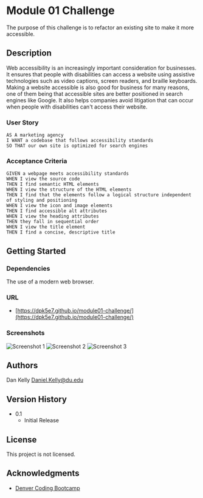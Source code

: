 # Module 01 Challenge

The purpose of this challenge is to refactor an existing site to make it more accessible.

## Description

Web accessibility is an increasingly important consideration for businesses. It ensures that people with disabilities can access a website using assistive technologies such as video captions, screen readers, and braille keyboards. Making a website accessible is also good for business for many reasons, one of them being that accessible sites are better positioned in search engines like Google. It also helps companies avoid litigation that can occur when people with disabilities can't access their website.

### User Story

```
AS A marketing agency
I WANT a codebase that follows accessibility standards
SO THAT our own site is optimized for search engines
```

### Acceptance Criteria

```
GIVEN a webpage meets accessibility standards
WHEN I view the source code
THEN I find semantic HTML elements
WHEN I view the structure of the HTML elements
THEN I find that the elements follow a logical structure independent of styling and positioning
WHEN I view the icon and image elements
THEN I find accessible alt attributes
WHEN I view the heading attributes
THEN they fall in sequential order
WHEN I view the title element
THEN I find a concise, descriptive title
```

## Getting Started

### Dependencies

The use of a modern web browser.

### URL

* [https://dpk5e7.github.io/module01-challenge/](https://dpk5e7.github.io/module01-challenge/)

### Screenshots

![Screenshot 1](https://dpk5e7.github.io/module01-challenge/assets/Screenshots/screenshot1.jpg)
![Screenshot 2](https://dpk5e7.github.io/module01-challenge/assets/Screenshots/screenshot2.jpg)
![Screenshot 3](https://dpk5e7.github.io/module01-challenge/assets/Screenshots/screenshot3.jpg)

## Authors

Dan Kelly
Daniel.Kelly@du.edu

## Version History

* 0.1
    * Initial Release

## License

This project is not licensed.

## Acknowledgments

* [Denver Coding Bootcamp](https://bootcamp.du.edu/)